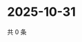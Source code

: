 # 2025-10-31

共 0 条

<!-- BEGIN ZHIHUQUESTIONS -->
<!-- 最后更新时间 Fri Oct 31 2025 18:12:43 GMT+0800 (China Standard Time) -->

<!-- END ZHIHUQUESTIONS -->
